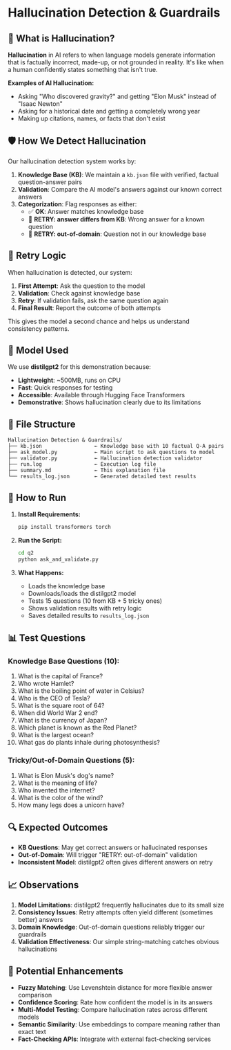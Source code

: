 # Hallucination Detection & Guardrails

## 🧠 What is Hallucination?

**Hallucination** in AI refers to when language models generate information that is factually incorrect, made-up, or not grounded in reality. It's like when a human confidently states something that isn't true.

**Examples of AI Hallucination:**
- Asking "Who discovered gravity?" and getting "Elon Musk" instead of "Isaac Newton"
- Asking for a historical date and getting a completely wrong year
- Making up citations, names, or facts that don't exist

## 🛡️ How We Detect Hallucination

Our hallucination detection system works by:

1. **Knowledge Base (KB)**: We maintain a `kb.json` file with verified, factual question-answer pairs
2. **Validation**: Compare the AI model's answers against our known correct answers
3. **Categorization**: Flag responses as either:
   - ✅ **OK**: Answer matches knowledge base
   - 🛑 **RETRY: answer differs from KB**: Wrong answer for a known question
   - 🛑 **RETRY: out-of-domain**: Question not in our knowledge base

## 🔄 Retry Logic

When hallucination is detected, our system:

1. **First Attempt**: Ask the question to the model
2. **Validation**: Check against knowledge base
3. **Retry**: If validation fails, ask the same question again
4. **Final Result**: Report the outcome of both attempts

This gives the model a second chance and helps us understand consistency patterns.

## 🤖 Model Used

We use **distilgpt2** for this demonstration because:
- **Lightweight**: ~500MB, runs on CPU
- **Fast**: Quick responses for testing
- **Accessible**: Available through Hugging Face Transformers
- **Demonstrative**: Shows hallucination clearly due to its limitations

## 📁 File Structure

```
Hallucination Detection & Guardrails/
├── kb.json                 ← Knowledge base with 10 factual Q-A pairs
├── ask_model.py            ← Main script to ask questions to model
├── validator.py            ← Hallucination detection validator
├── run.log                 ← Execution log file
├── summary.md              ← This explanation file
└── results_log.json        ← Generated detailed test results
```

## 🚀 How to Run

1. **Install Requirements:**
   ```bash
   pip install transformers torch
   ```

2. **Run the Script:**
   ```bash
   cd q2
   python ask_and_validate.py
   ```

3. **What Happens:**
   - Loads the knowledge base
   - Downloads/loads the distilgpt2 model
   - Tests 15 questions (10 from KB + 5 tricky ones)
   - Shows validation results with retry logic
   - Saves detailed results to `results_log.json`

## 📊 Test Questions

### Knowledge Base Questions (10):
1. What is the capital of France?
2. Who wrote Hamlet?
3. What is the boiling point of water in Celsius?
4. Who is the CEO of Tesla?
5. What is the square root of 64?
6. When did World War 2 end?
7. What is the currency of Japan?
8. Which planet is known as the Red Planet?
9. What is the largest ocean?
10. What gas do plants inhale during photosynthesis?

### Tricky/Out-of-Domain Questions (5):
1. What is Elon Musk's dog's name?
2. What is the meaning of life?
3. Who invented the internet?
4. What is the color of the wind?
5. How many legs does a unicorn have?

## 🔍 Expected Outcomes

- **KB Questions**: May get correct answers or hallucinated responses
- **Out-of-Domain**: Will trigger "RETRY: out-of-domain" validation
- **Inconsistent Model**: distilgpt2 often gives different answers on retry

## 📈 Observations

1. **Model Limitations**: distilgpt2 frequently hallucinates due to its small size
2. **Consistency Issues**: Retry attempts often yield different (sometimes better) answers
3. **Domain Knowledge**: Out-of-domain questions reliably trigger our guardrails
4. **Validation Effectiveness**: Our simple string-matching catches obvious hallucinations

## 🚀 Potential Enhancements

- **Fuzzy Matching**: Use Levenshtein distance for more flexible answer comparison
- **Confidence Scoring**: Rate how confident the model is in its answers
- **Multi-Model Testing**: Compare hallucination rates across different models
- **Semantic Similarity**: Use embeddings to compare meaning rather than exact text
- **Fact-Checking APIs**: Integrate with external fact-checking services
